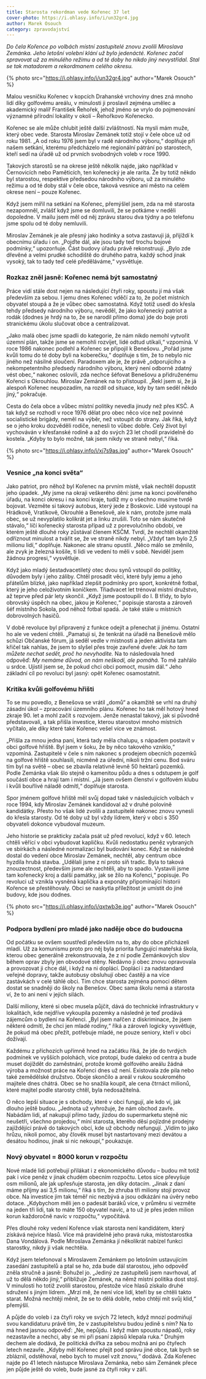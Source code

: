 ```yaml
---
title: Starosta rekordman vede Kořenec 37 let
cover-photo: https://i.ohlasy.info/i/un32gr4.jpg
author: Marek Osouch
category: zpravodajství
---
```


*Do čela Kořence po volbách místní zastupitelé znovu zvolili Miroslava Zemánka. Jeho letošní volební klání už bylo jedenácté. Kořenec začal spravovat už za minulého režimu a od té doby ho nikdo jiný nevystřídal. Stal se tak matadorem a rekordmanem celého okresu.*

{% photo src="https://i.ohlasy.info/i/un32gr4.jpg" author="Marek Osouch" %}

Malou vesničku Kořenec v kopcích Drahanské vrchoviny dnes zná mnoho lidí díky golfovému areálu, v minulosti ji proslavil zejména umělec a akademický malíř František Řehořek, jehož jméno se vrylo do pojmenování významné přírodní lokality v okolí – Řehořkovo Kořenecko.

Kořenec se ale může chlubit ještě další zvláštností. Na mysli mám muže, který obec vede. Starosta Miroslav Zemánek totiž stojí v čele obce už od roku 1981. „A od roku 1976 jsem byl v radě národního výboru,“ doplňuje při našem setkání, kterému předcházelo mé regionální pátrání po starostech, kteří sedí na úřadě už od prvních svobodných voleb v roce 1990.

Takových starostů se na okrese ještě několik najde, jako například v Černovicích nebo Paměticích, ten kořenecký je ale rarita. Že by totiž někdo byl starostou, respektive předsedou národního výboru, už za minulého režimu a od té doby stál v čele obce, taková vesnice ani město na celém okrese není – pouze Kořenec.

Když jsem mířil na setkání na Kořenec, přemýšlel jsem, zda na mě starosta nezapomněl, zvlášť když jsme se domluvili, že se potkáme v neděli dopoledne. V mailu jsem měl od něj zprávu starou dva týdny a po telefonu jsme spolu od té doby nemluvili.

Miroslav Zemánek je ale přesný jako hodinky a sotva zastavuji já, přijíždí k obecnímu úřadu i on. „Pojďte dál, ale jsou tady teď trochu bojové podmínky,“ upozorňuje. Část budovy úřadu právě rekonstruují. „Bylo zde dřevěné a velmi prudké schodiště do druhého patra, každý schod jinak vysoký, tak to tady teď celé předěláváme,“ vysvětluje.

### Rozkaz zněl jasně: Kořenec nemá být samostatný

Práce vidí stále dost nejen na následující čtyři roky, spoustu jí má však především za sebou. I jemu dnes Kořenec vděčí za to, že počet místních obyvatel stoupá a že je vůbec obec samostatná. Když totiž usedl do křesla tehdy předsedy národního výboru, nevěděl, že jako kořenecký patriot a rodák (dodnes je hrdý na to, že se narodil přímo doma) jde do boje proti stranickému úkolu slučovat obce a centralizovat.

„Jako malá obec jsme spadli do kategorie, že nám nikdo nemohl vytvořit územní plán, takže jsme se nemohli rozvíjet, lidé odtud utíkali,“ vzpomíná. V roce 1986 nakonec podlehl a Kořenec se připojil k Benešovu. „Pořád jsme kvůli tomu do té doby byli na koberečku,“ doplňuje s tím, že to nebylo nic jiného než násilné sloučení. Paradoxem ale je, že právě „odporujícího a nekompetentního předsedy národního výboru, který není odborně zdatný vést obec,“ nakonec oslovili, zda nechce šéfovat Benešovu a přidruženému Kořenci s Okrouhlou. Miroslav Zemánek na to přistoupil. „Řekl jsem si, že já alespoň Kořenec neupozadím, na rozdíl od situace, kdy by tam seděl někdo jiný,“ pokračuje.

Cesta do čela obce a vůbec místní politiky nevedla jinudy než přes KSČ. A tak když se rozhodl v roce 1976 dělat pro obec něco více než povinné socialistické brigády, neměl na výběr, než vstoupit do strany. Jak říká, když se o jeho kroku dozvěděli rodiče, nenesli to vůbec dobře. Celý život byl vychováván v křesťanské rodině a až do svých 23 let chodil pravidelně do kostela. „Kdyby to bylo možné, tak jsem nikdy ve straně nebyl,“ říká.

{% photo src="https://i.ohlasy.info/i/xj7s9as.jpg" author="Marek Osouch" %}

### Vesnice „na konci světa“

Jako patriot, pro něhož byl Kořenec na prvním místě, však nechtěl dopustit jeho úpadek. „My jsme na okraji veškerého dění: jsme na konci pověřeného úřadu, na konci okresu i na konci kraje, tudíž my o všechno musíme tvrdě bojovat. Vezměte si takový autobus, který jede z Boskovic. Lidé vystoupí na Hrádkově, Vratíkově, Okrouhlé a Benešově, ale k nám, protože jsme malá obec, se už nevyplatilo kolikrát jet a linku zrušili. Toto se nám skutečně stávalo,“ líčí kořenecký starosta případ už z porevolučního období, ve kterém ještě dlouhé roky zůstával členem KSČM. Tvrdí, že nechtěl okamžitě odříznout minulost a tvářit se, že ve straně nikdy nebyl. „Vždyť tam bylo 2,5 milionu lidí,“ doplňuje. Nakonec ale stranu opustil. „Něco málo se změnilo, ale zvyk je železná košile, ti lidi ve vedení to měli v sobě. Neviděl jsem žádnou progresi,“ vysvětluje.

Když jako mladý šestadvacetiletý otec dvou synů vstoupil do politiky, důvodem byly i jeho záliby. Chtěl prosadit věci, které byly jemu a jeho přátelům blízké, jako například zlepšit podmínky pro sport, konkrétně fotbal, který je jeho celoživotním koníčkem. Třiadvacet let trénoval místní družstvo, až teprve před pár lety skončil. „Když jsme postoupili do I. B třídy, to bylo obrovský úspěch na obec, jakou je Kořenec,“ popisuje starosta a zároveň šéf místního Sokola, pod něhož fotbal spadá. Je také stále u místních dobrovolných hasičů.

V době revoluce byl připravený z funkce odejít a přenechat ji jinému. Ostatní ho ale ve vedení chtěli. „Pamatuji si, že tenkrát na úřadě na Benešově mělo schůzi Občanské fórum, já seděl vedle v místnosti a jeden aktivista tam křičel tak nahlas, že jsem to slyšel přes troje zavřené dveře: *Jak ho tam můžete nechat sedět, proč ho nevyhodíte.* Na to následovala hned odpověď: *My nemáme důvod, on nám neškodí, ale pomáhá.* To mě zahřálo u srdce. Ujistil jsem se, že pokud chci obci pomoct, musím dál.“ Jeho základní cíl po revoluci byl jasný: opět Kořenec osamostatnit.

### Kritika kvůli golfovému hřišti

To se mu povedlo, z Benešova se vrátil „domů“ a okamžitě se vrhl na druhý zásadní úkol – zpracování územního plánu. Kořenec ho tak měl hotový hned zkraje 90. let a mohl začít s rozvojem. Jenže nenastal takový, jak si původně představovali, a tak přišla investice, kterou starostovi mnoho místních vyčítalo, ale díky které také Kořenec vešel více ve známost.

„Přišla za mnou jedna paní, která tady měla chalupu, s nápadem postavit v obci golfové hřiště. Byl jsem v šoku, že by něco takového vzniklo,“ vzpomíná. Zastupitelé v čele s ním nakonec s prodejem obecních pozemků na golfové hřiště souhlasili, nicméně za úřední, nikoli tržní cenu. Bod sváru tím byl na světě – obec se zbavila relativně levně 50 hektarů pozemků. Podle Zemánka však šlo stejně o kamenitou půdu a dnes s odstupem je golf součástí obce a hrají tam i místní. „Já jsem ovšem členství v golfovém klubu i kvůli bouřlivé náladě odmítl,“ doplňuje starosta.

Spor jménem golfové hřiště měl svůj dopad také v následujících volbách v roce 1994, kdy Miroslav Zemánek kandidoval až v druhé polovině kandidátky. Přesto ho však lidé zvolili a zastupitelé nakonec znovu vynesli do křesla starosty. Od té doby už byl vždy lídrem, který v obci s 350 obyvateli dokonce vybudoval muzeum.

Jeho historie se prakticky začala psát už před revolucí, když v 60. letech chtěli věřící v obci vybudovat kapličku. Kvůli nedostatku peněz vybraných ve sbírkách a následné normalizaci byl budování konec. Když se následně dostal do vedení obce Miroslav Zemánek, nechtěl, aby centrum obce hyzdila hrubá stavba. „Udělali jsme z ní proto síň tradic. Byla to taková znouzectnost, především jsme ale nechtěli, aby to spadlo. Vystavili jsme tam kořenecký kroj a další památky, jak se žilo na Kořenci,“ popisuje. Po revoluci už vznikla vysněná kaplička a exponáty připomínající historii Kořence se přestěhovaly. Obci se naskytla příležitost je umístit do jiné budovy, kde jsou dodnes.

{% photo src="https://i.ohlasy.info/i/qxtwb3e.jpg" author="Marek Osouch" %}

### Podpora bydlení pro mladé jako naděje obce do budoucna

Od počátku se ovšem soustředí především na to, aby do obce přicházeli mladí. Už za komunismu proto pro něj byla priorita fungující mateřská škola, kterou obec generálně zrekonstruovala, že z ní podle Zemánkových slov během oprav zbyly jen obvodové stěny. Nedávno ji obec znovu opravovala a provozovat ji chce dál, i když na ni doplácí. Doplácí i za nadstandard veřejné dopravy, takže autobusy obsluhují obec častěji a na více zastávkách v celé táhlé obci. Tím chce starosta zejména pomoci dětem dostat se snadněji do školy na Benešov. Obec sama školu nemá a starosta ví, že to ani není v jejích silách.

Další miliony, které si obec musela půjčit, dává do technické infrastruktury v lokalitách, kde nejdříve vykoupila pozemky a následně je teď prodává zájemcům o bydlení na Kořenci. „Byl jsem nařčen z diskriminace, že jsem některé odmítl, že chci jen mladé rodiny,“ říká a zároveň logicky vysvětluje, že pokud má obec přežít, potřebuje mladé, ne pouze seniory, kteří v obci dožívají.

Každému z příchozích upřímně hned na začátku říká, že jde do tvrdých podmínek ve vyšších polohách, více protopí, bude daleko od centra a bude muset dojíždět do zaměstnání, protože kromě golfového areálu žádná výroba a možnost práce na Kořenci dnes už není. Existovala zde pila nebo také zemědělské družstvo. Oboje skončilo a areál v rukou soukromého majitele dnes chátrá. Obec se ho snažila koupit, ale cena čtrnáct milionů, které majitel podle starosty chtěl, byla nedosažitelná.

O něco lepší situace je s obchody, které v obci fungují, ale kdo ví, jak dlouho ještě budou. „Jednota už vyhrožuje, že nám obchod zavře. Nabádám lidi, ať nakupují přímo tady, jízdou do supermarketu stejně nic neušetří, všechno projedou,“ míní starosta, kterého děsí pojízdné prodejny zajíždějící právě do takových obcí, kde už obchody nefungují. „Vidím to jako hrůzu, nikoli pomoc, aby člověk musel být nastartovaný mezi devátou a desátou hodinou, jinak si nic nekoupí,“ poukazuje.  

### Nový obyvatel = 8000 korun v rozpočtu

Nové mladé lidi potřebují přilákat i z ekonomického důvodu – budou mít totiž pak i více peněz v jinak chudém obecním rozpočtu. Letos sice převyšuje osm milionů, ale jak upřesňuje starosta, jen díky dotacím. „Jinak z daní máme příjmy asi 3,5 milionu,“ říká s tím, že zhruba tři miliony stojí provoz obce. Na investice jim tak téměř nic nezbývá a jsou odkázáni na úvěry nebo dotace. „Kdybychom měli jen o padesát baráků více, v průměru si vezměte na jeden tři lidi, tak to máte 150 obyvatel navíc, a to už je přes jeden milion korun každoročně navíc v rozpočtu,“ vypočítává.

Přes dlouhé roky vedení Kořence však starosta není kandidátem, který získává nejvíce hlasů. Více má pravidelně jeho pravá ruka, místostarostka Dana Vondálová. Podle Miroslava Zemánka jí několikrát nabízel funkci starostky, nikdy ji však nechtěla. 

Když jsem telefonoval s Miroslavem Zemánkem po letošním ustavujícím zasedání zastupitelů a ptal se ho, zda bude dál starostou, jeho odpověď zněla stručně a jasně: Bohužel jo. „Jediný ze zastupitelů jsem navrhoval, ať už to dělá někdo jiný,“ přibližuje Zemánek, na němž místní politika dost stojí. V minulosti ho totiž zvolili starostou, přestože více hlasů získalo druhé sdružení s jiným lídrem. „Mrzí mě, že není více lidí, kteří by se chtěli takto starat. Možná nechtějí měnit, že se to dělá dobře, nebo chtějí mít svůj klid,“ přemýšlí.

A půjde do voleb i za čtyři roky ve svých 72 letech, když mnozí podmiňují svou kandidaturu právě tím, že v zastupitelstvu budou jedině s ním? Na to má hned jasnou odpověď: „Ne, nepůjdu. I když mám spoustu nápadů, roky nezastavíte a nechci, aby se mi při psaní zápisů klepala ruka.“ Druhým dechem ale dodává, že politická dvířka za sebou možná ani po čtyřech letech nezavře. „Kdyby měl Kořenec přejít pod správu jiné obce, tak bych se zbláznil, odstěhoval, nebo bych to musel vzít znovu,“ dodává. Zda Kořenec najde po 41 letech nástupce Miroslava Zemánka, nebo sám Zemánek přece jen půjde ještě do voleb, bude jasné za čtyři roky v září.
